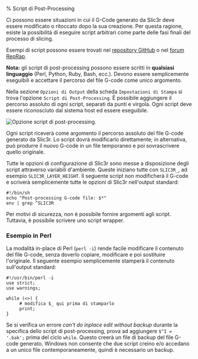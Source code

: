 % Script di Post-Processing

Ci possono essere situazioni in cui il G-Code generato da Slic3r deve essere modificato
o ritoccato dopo la sua creazione. Per questa ragione, esiste la possibilità di eseguire
script arbitrari come parte delle fasi finali del processo di slicing.

Esempi di script possono essere trovati nel [repository GitHub](https://github.com/alexrj/Slic3r/tree/master/utils/post-processing)
o nel [forum RepRap](http://forums.reprap.org/list.php?263).

**Nota:** gli script di post-processing possono essere scritti in **qualsiasi linguaggio**
(Perl, Python, Ruby, Bash, ecc.). Devono essere semplicemente eseguibili e accettare
il percorso del file G-code come unico argomento.

Nella sezione `Opzioni di Output` della scheda `Impostazioni di Stampa` si trova
l'opzione `Script di Post-Processing`. È possibile aggiungere il percorso assoluto
di ogni script, separati da punti e virgola. Ogni script deve essere riconosciuto
dal sistema host ed essere eseguibile.

![Opzione script di post-processing.](images/post_processing_scripts/post_processing_scripts_options.png "fig:")

Ogni script riceverà come argomento il percorso assoluto del file G-code generato
da Slic3r. Lo script dovrà modificarlo direttamente; in alternativa, può
produrre il nuovo G-code in un file temporaneo e poi sovrascrivere quello originale.

Tutte le opzioni di configurazione di Slic3r sono messe a disposizione
degli script attraverso variabili d'ambiente. Queste iniziano tutte con
`SLIC3R_`, ad esempio `SLIC3R_LAYER_HEIGHT`. Il seguente script non modificherà
il G-code e scriverà semplicemente tutte le opzioni di Slic3r nell'output standard:

```
#!/bin/sh
echo "Post-processing G-code file: $*"
env | grep ^SLIC3R
```

Per motivi di sicurezza, non è possibile fornire argomenti agli script. Tuttavia,
è possibile scrivere uno script wrapper.

### Esempio in Perl

La modalità in-place di Perl (`perl -i`) rende facile modificare il contenuto del
file G-code, senza doverlo copiare, modificare e poi sostituire l'originale. Il
seguente esempio semplicemente stamperà il contenuto sull'output standard:

```
#!/usr/bin/perl -i
use strict;
use warnings;

while (<>) {
     # modifica $_ qui prima di stamparlo
     print;
}
```

Se si verifica un errore *can't do inplace edit without backup* durante la specifica
dello script di post-processing, prova ad aggiungere `$^I = '.bak';` prima del ciclo `while`. 
Questo creerà un file di backup del file G-code generato. Windows non consente che due script
creino e/o accedano a un unico file contemporaneamente, quindi è necessario un backup.
